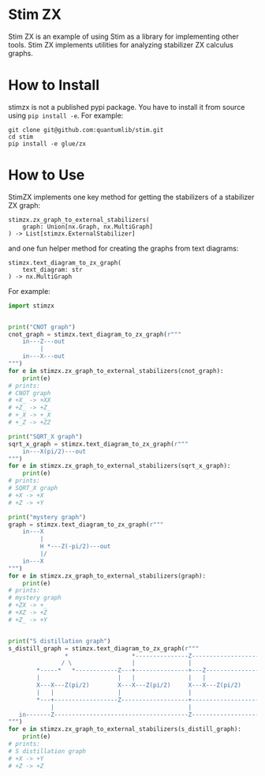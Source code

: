 # Stim ZX

Stim ZX is an example of using Stim as a library for implementing other tools.
Stim ZX implements utilities for analyzing stabilizer ZX calculus graphs.

# How to Install

stimzx is not a published pypi package.
You have to install it from source using `pip install -e`.
For example:

```
git clone git@github.com:quantumlib/stim.git
cd stim
pip install -e glue/zx
```

# How to Use

StimZX implements one key method for getting the stabilizers of a stabilizer ZX graph:

```
stimzx.zx_graph_to_external_stabilizers(
    graph: Union[nx.Graph, nx.MultiGraph]
) -> List[stimzx.ExternalStabilizer]
```

and one fun helper method for creating the graphs from text diagrams:

```
stimzx.text_diagram_to_zx_graph(
    text_diagram: str
) -> nx.MultiGraph
```

For example:

```python
import stimzx


print("CNOT graph")
cnot_graph = stimzx.text_diagram_to_zx_graph(r"""
    in---Z---out
         |
    in---X---out
""")
for e in stimzx.zx_graph_to_external_stabilizers(cnot_graph):
    print(e)
# prints:
# CNOT graph
# +X_ -> +XX
# +Z_ -> +Z_
# +_X -> +_X
# +_Z -> +ZZ

print("SQRT_X graph")
sqrt_x_graph = stimzx.text_diagram_to_zx_graph(r"""
    in---X(pi/2)---out
""")
for e in stimzx.zx_graph_to_external_stabilizers(sqrt_x_graph):
    print(e)
# prints:
# SQRT_X graph
# +X -> +X
# +Z -> +Y

print("mystery graph")
graph = stimzx.text_diagram_to_zx_graph(r"""
    in---X
         |
         H *---Z(-pi/2)---out
         |/
    in---X
""")
for e in stimzx.zx_graph_to_external_stabilizers(graph):
    print(e)
# prints:
# mystery graph
# +ZX -> +_
# +XZ -> +Z
# +Z_ -> +Y


print("S distillation graph")
s_distill_graph = stimzx.text_diagram_to_zx_graph(r"""
                *                  *---------------Z--------------------Z-------Z(pi/2)
               / \                 |               |                    |
        *-----*   *------------Z---+---------------+---Z----------------+-------Z(pi/2)
        |                      |   |               |   |                |
        X---X---Z(pi/2)        X---X---Z(pi/2)     X---X---Z(pi/2)      X---X---Z(pi/2)
        |   |                  |                   |                    |   |
        *---+------------------Z-------------------+--------------------+---Z---Z(pi/2)
            |                                      |                    |
   in-------Z--------------------------------------Z-------------------Z(pi)--------out
""")
for e in stimzx.zx_graph_to_external_stabilizers(s_distill_graph):
    print(e)
# prints:
# S distillation graph
# +X -> +Y
# +Z -> +Z
```
